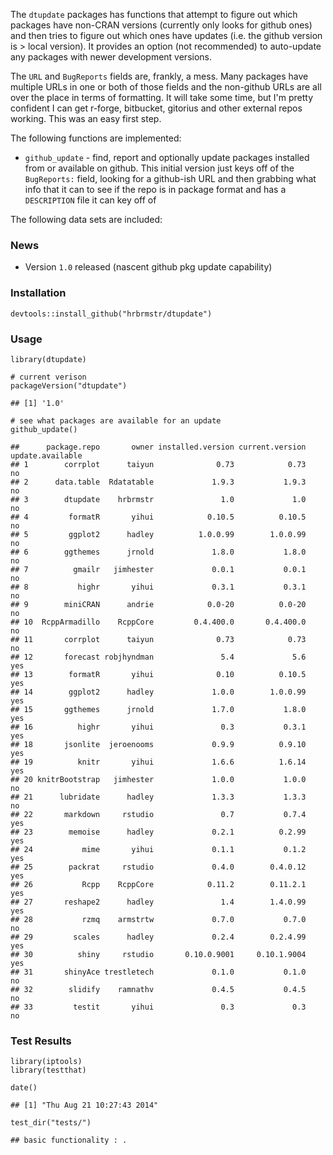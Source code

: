 The `dtupdate` packages has functions that attempt to figure out which packages have non-CRAN versions (currently only looks for github ones) and then tries to figure out which ones have updates (i.e. the github version is \> local version). It provides an option (not recommended) to auto-update any packages with newer development versions.

The `URL` and `BugReports` fields are, frankly, a mess. Many packages have multiple URLs in one or both of those fields and the non-github URLs are all over the place in terms of formatting. It will take some time, but I'm pretty confident I can get r-forge, bitbucket, gitorius and other external repos working. This was an easy first step.

The following functions are implemented:

-   `github_update` - find, report and optionally update packages installed from or available on github. This initial version just keys off of the `BugReports:` field, looking for a github-ish URL and then grabbing what info that it can to see if the repo is in package format and has a `DESCRIPTION` file it can key off of

The following data sets are included:

### News

-   Version `1.0` released (nascent github pkg update capability)

### Installation

``` {.r}
devtools::install_github("hrbrmstr/dtupdate")
```

### Usage

``` {.r}
library(dtupdate)

# current verison
packageVersion("dtupdate")
```

    ## [1] '1.0'

``` {.r}
# see what packages are available for an update
github_update()
```

    ##      package.repo       owner installed.version current.version update.available
    ## 1        corrplot      taiyun              0.73            0.73               no
    ## 2      data.table  Rdatatable             1.9.3           1.9.3               no
    ## 3        dtupdate    hrbrmstr               1.0             1.0               no
    ## 4         formatR       yihui            0.10.5          0.10.5               no
    ## 5         ggplot2      hadley          1.0.0.99        1.0.0.99               no
    ## 6        ggthemes      jrnold             1.8.0           1.8.0               no
    ## 7          gmailr   jimhester             0.0.1           0.0.1               no
    ## 8           highr       yihui             0.3.1           0.3.1               no
    ## 9        miniCRAN      andrie            0.0-20          0.0-20               no
    ## 10  RcppArmadillo    RcppCore         0.4.400.0       0.4.400.0               no
    ## 11       corrplot      taiyun              0.73            0.73               no
    ## 12       forecast robjhyndman               5.4             5.6              yes
    ## 13        formatR       yihui              0.10          0.10.5              yes
    ## 14        ggplot2      hadley             1.0.0        1.0.0.99              yes
    ## 15       ggthemes      jrnold             1.7.0           1.8.0              yes
    ## 16          highr       yihui               0.3           0.3.1              yes
    ## 18       jsonlite  jeroenooms             0.9.9          0.9.10              yes
    ## 19          knitr       yihui             1.6.6          1.6.14              yes
    ## 20 knitrBootstrap   jimhester             1.0.0           1.0.0               no
    ## 21      lubridate      hadley             1.3.3           1.3.3               no
    ## 22       markdown     rstudio               0.7           0.7.4              yes
    ## 23        memoise      hadley             0.2.1          0.2.99              yes
    ## 24           mime       yihui             0.1.1           0.1.2              yes
    ## 25        packrat     rstudio             0.4.0        0.4.0.12              yes
    ## 26           Rcpp    RcppCore            0.11.2        0.11.2.1              yes
    ## 27       reshape2      hadley               1.4        1.4.0.99              yes
    ## 28           rzmq    armstrtw             0.7.0           0.7.0               no
    ## 29         scales      hadley             0.2.4        0.2.4.99              yes
    ## 30          shiny     rstudio       0.10.0.9001     0.10.1.9004              yes
    ## 31       shinyAce trestletech             0.1.0           0.1.0               no
    ## 32        slidify    ramnathv             0.4.5           0.4.5               no
    ## 33         testit       yihui               0.3             0.3               no

### Test Results

``` {.r}
library(iptools)
library(testthat)

date()
```

    ## [1] "Thu Aug 21 10:27:43 2014"

``` {.r}
test_dir("tests/")
```

    ## basic functionality : .
